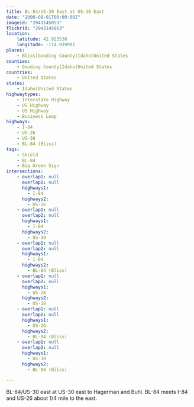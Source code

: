 ```yaml
---
title: BL-84/US-30 East at US-30 East
date: "2000-08-01T00:00:00Z"
imageid: "2043145053"
flickrid: "2043145053"
location:
    latitude: 42.923538
    longitude: -114.939901
places:
    - Bliss|Gooding County|Idaho|United States
counties:
    - Gooding County|Idaho|United States
countries:
    - United States
states:
    - Idaho|United States
highwaytypes:
    - Interstate Highway
    - US Highway
    - US Highway
    - Business Loop
highways:
    - I-84
    - US-26
    - US-30
    - BL-84 (Bliss)
tags:
    - Shield
    - BL-84
    - Big Green Sign
intersections:
    - overlap1: null
      overlap2: null
      highways1:
        - I-84
      highways2:
        - US-26
    - overlap1: null
      overlap2: null
      highways1:
        - I-84
      highways2:
        - US-30
    - overlap1: null
      overlap2: null
      highways1:
        - I-84
      highways2:
        - BL-84 (Bliss)
    - overlap1: null
      overlap2: null
      highways1:
        - US-26
      highways2:
        - US-30
    - overlap1: null
      overlap2: null
      highways1:
        - US-26
      highways2:
        - BL-84 (Bliss)
    - overlap1: null
      overlap2: null
      highways1:
        - US-30
      highways2:
        - BL-84 (Bliss)

---
```

BL-84/US-30 east at US-30 east to Hagerman and Buhl.  BL-84 meets I-84 and US-26 about 1/4 mile to the east.